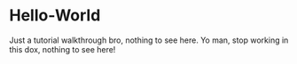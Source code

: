 # Hello-World
Just a tutorial walkthrough bro, nothing to see here.
Yo man, stop working in this dox, nothing to see here!

